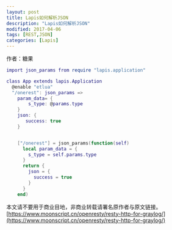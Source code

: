 ```yaml
---
layout: post
title: Lapis如何解析JSON 
description: "Lapis如何解析JSON"
modified: 2017-04-06
tags: [REST,JSON]
categories: [Lapis]
---
```


作者：糖果


```lua
import json_params from require "lapis.application"

class App extends lapis.Application
  @enable "etlua"
  "/onerest": json_params => 
    param_data= {
        s_type: @params.type
    }
    json: {
       success: true
    }
```


```lua

    ["/onerest"] = json_params(function(self)
      local param_data = {
        s_type = self.params.type
      }
      return {
        json = {
          success = true
        }
      }
    end)
```



本文请不要用于商业目地，非商业转载请署名原作者与原文链接。
[https://www.moonscript.cn/openresty/resty-http-for-graylog/](https://www.moonscript.cn/openresty/resty-http-for-graylog/)
